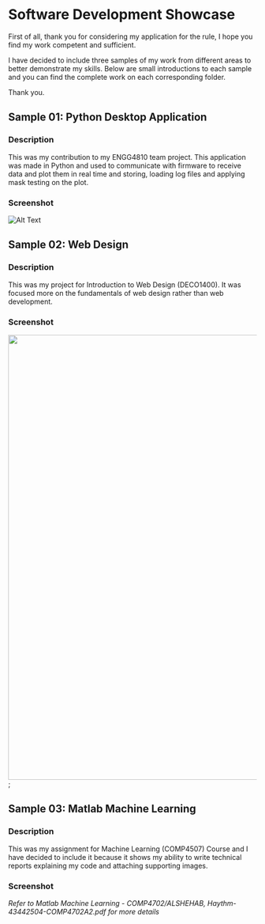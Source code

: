# Software Development Showcase
First of all, thank you for considering my application for the rule, I hope you find my work competent and sufficient.

I have decided to include three samples of my work from different areas to better demonstrate my skills. Below are small introductions to each sample and you can find the complete work on each corresponding folder.

Thank you.


## Sample 01: Python Desktop Application
### __Description__

This was my contribution to my ENGG4810 team project. This application
was made in Python and used to communicate with firmware to receive data
and plot them in real time and storing, loading log files and applying
mask testing on the plot.

### __Screenshot__

![Alt Text](http://i.cubeupload.com/d13955.gif)

<!--------------------------------------------------------------------->
## Sample 02: Web Design
### __Description__

This was my project for Introduction to Web Design (DECO1400).
It was focused more on the fundamentals of web design rather than web development.

### __Screenshot__
<img src="/Introduction to Web Design - DECO1400/assets/img/deco1400.gif?raw=true" width="900px">;

<!--------------------------------------------------------------------->
## Sample 03: Matlab Machine Learning
### __Description__

This was my assignment for Machine Learning (COMP4507) Course and I have
decided to include it because it shows my ability to write technical reports explaining my code and attaching supporting images.

### __Screenshot__

*Refer to Matlab Machine Learning - COMP4702/ALSHEHAB, Haythm-43442504-COMP4702A2.pdf for more details*





